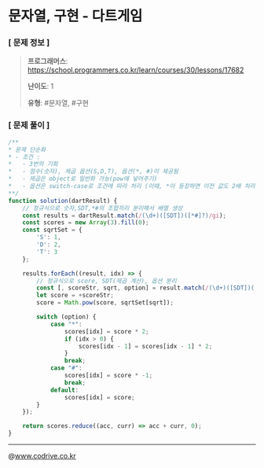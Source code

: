 # 문자열, 구현 - 다트게임

### [ 문제 정보 ]
> **프로그래머스**: https://school.programmers.co.kr/learn/courses/30/lessons/17682
> 
> **난이도**: 1
>
> **유형**: #문자열, #구현


### [ 문제 풀이 ]
```JavaScript
/**
* 문제 단순화
* - 조건 :
*   - 3번의 기회
*   - 점수(숫자), 제곱 옵션(S,D,T), 옵션(*, #)이 제공됨
*   - 제곱은 object로 일반화 가능(pow에 넣어주기)
*   - 옵션은 switch-case로 조건에 따라 처리 (이때, *이 등장하면 이전 값도 2배 처리 해주기 -> 중첩 효과 적용)
**/
function solution(dartResult) {
    // 정규식으로 숫자,SDT,*#의 조합끼리 분리해서 배열 생성
    const results = dartResult.match(/(\d+)([SDT])([*#]?)/gi);
    const scores = new Array(3).fill(0);
    const sqrtSet = {
        'S': 1,
        'D': 2,
        'T': 3
    };

    results.forEach((result, idx) => {
        // 정규식으로 score, SDT(제곱 계산), 옵션 분리
        const [, scoreStr, sqrt, option] = result.match(/(\d+)([SDT])([*#]?)/);
        let score = +scoreStr;
        score = Math.pow(score, sqrtSet[sqrt]);

        switch (option) {
            case "*":
                scores[idx] = score * 2;
                if (idx > 0) {
                    scores[idx - 1] = scores[idx - 1] * 2;
                }
                break;
            case "#":
                scores[idx] = score * -1;
                break;
            default:
                scores[idx] = score;
        }
    });

    return scores.reduce((acc, curr) => acc + curr, 0);
}

```


---
@www.codrive.co.kr